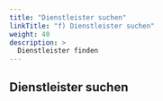 ```yaml
---
title: "Dienstleister suchen"
linkTitle: "f) Dienstleister suchen"
weight: 40
description: >
  Dienstleister finden
---
```


## Dienstleister suchen